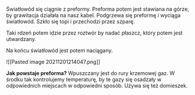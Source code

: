 Światłowód się ciągnie z preformy. Preforma potem jest stawiana na górze, by grawitacja działała na nasz kabel. Podgrzewa się preformę i wyciąga światłowód. Szkło się topi i przechodzi przez szparę.

Taki rdzeń potem idzie przez roztwór by nadać płaszcz, który potem jest utwardzany.

Na końcu światłowód jest potem naciągany.

![[Pasted image 20211201214047.png]]

**Jak powstaje preforma?**
Wpuszczany jest do rury krzemowej gaz. W środku tak kontrolujemy temperaturę, by te gazy się osadzały w odpowiednich miejscach w odpowiedni sposób. Używa się też domieszek.